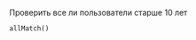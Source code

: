 Проверить все ли пользователи старше 10 лет

<div class="hint">
<code>allMatch()</code>    
</div>
                        